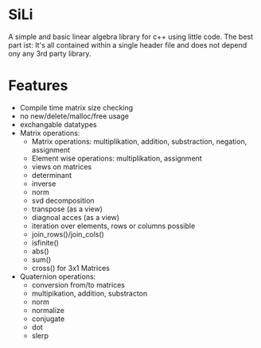 # SiLi
A simple and basic linear algebra library for c++ using little code.
The best part ist: 
It's all contained within a single header file and does not depend ony any 3rd party library. 

# Features
* Compile time matrix size checking
* no new/delete/malloc/free usage
* exchangable datatypes
* Matrix operations:
  * Matrix operations: multiplikation, addition, substraction, negation, assignment
  * Element wise operations: multiplikation, assignment
  * views on matrices
  * determinant
  * inverse
  * norm
  * svd decomposition
  * transpose (as a view)
  * diagnoal acces (as a view)
  * iteration over elements, rows or columns possible
  * join_rows()/join_cols()
  * isfinite()
  * abs()
  * sum()
  * cross() for 3x1 Matrices
* Quaternion operations:
  * conversion from/to matrices
  * multipikation, addition, substracton
  * norm
  * normalize
  * conjugate
  * dot
  * slerp
